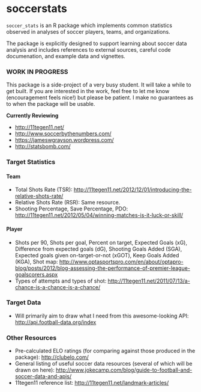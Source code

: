 # soccerstats

`soccer_stats` is an R package which implements common statistics observed in
analyses of soccer players, teams, and organizations.

The package is explicitly designed to support learning about soccer data
analysis and includes references to external sources, careful code documenation,
and example data and vignettes.

### WORK IN PROGRESS

This package is a side-project of a very busy student. It will take a while to 
get built. If you are interested in the work, feel free to let me know 
(encouragement feels nice!) but please be patient. I make no guarantees as to
when the package will be usable.

**Currently Reviewing**

* http://11tegen11.net/
* http://www.soccerbythenumbers.com/
* https://jameswgrayson.wordpress.com/
* http://statsbomb.com/

### Target Statistics

#### Team

* Total Shots Rate (TSR):
    http://11tegen11.net/2012/12/01/introducing-the-relative-shots-rate/
* Relative Shots Rate (RSR): Same resource.
* Shooting Percentage, Save Percentage, PDO:
    http://11tegen11.net/2012/05/04/winning-matches-is-it-luck-or-skill/

#### Player

* Shots per 90, Shots per goal, Percent on target, Expected Goals (xG), 
    Difference from expected goals (dG), Shooting Goals Added (SGA), Expected 
    goals given on-target-or-not (xGOT), Keep Goals Added (KGA), Shot map:
    http://www.optasportspro.com/en/about/optapro-blog/posts/2012/blog-assessing-the-performance-of-premier-league-goalscorers.aspx
* Types of attempts and types of shot:
    http://11tegen11.net/2011/07/13/a-chance-is-a-chance-is-a-chance/


### Target Data

* Will primarily aim to draw what I need from this awesome-looking API:
    http://api.football-data.org/index

### Other Resources

* Pre-calculated ELO ratings (for comparing against those produced in the 
    package): http://clubelo.com/
* General listing of useful soccer data resources (several of which will be
    drawn on here): http://www.jokecamp.com/blog/guide-to-football-and-soccer-data-and-apis/
* 11tegen11 reference list: http://11tegen11.net/landmark-articles/